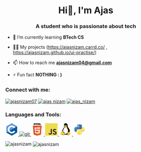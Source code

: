 <h1 align="center">Hi👋, I'm Ajas</h1>
<h3 align="center">A student who is passionate about tech</h3>

- 🌱 I’m currently learning **BTech CS**

- 👨‍💻 My projects (https://ajasnizam.carrd.co/ , https://ajasnizam.github.io/ui-practise/)

- 📫 How to reach me **ajasnizam04@gmail.com**

- ⚡ Fun fact **NOTHING : )**

<h3 align="left">Connect with me:</h3>
<p align="left">
<a href="https://twitter.com/ajasnizam07" target="blank"><img align="center" src="https://raw.githubusercontent.com/rahuldkjain/github-profile-readme-generator/master/src/images/icons/Social/twitter.svg" alt="ajasnizam07" height="30" width="40" /></a>
<a href="https://linkedin.com/in/ajas nizam" target="blank"><img align="center" src="https://raw.githubusercontent.com/rahuldkjain/github-profile-readme-generator/master/src/images/icons/Social/linked-in-alt.svg" alt="ajas nizam" height="30" width="40" /></a>
<a href="https://instagram.com/ajas_nizam" target="blank"><img align="center" src="https://raw.githubusercontent.com/rahuldkjain/github-profile-readme-generator/master/src/images/icons/Social/instagram.svg" alt="ajas_nizam" height="30" width="40" /></a>
</p>

<h3 align="left">Languages and Tools:</h3>
<p align="left"> <a href="https://www.cprogramming.com/" target="_blank" rel="noreferrer"> <img src="https://raw.githubusercontent.com/devicons/devicon/master/icons/c/c-original.svg" alt="c" width="40" height="40"/> </a> <a href="https://git-scm.com/" target="_blank" rel="noreferrer"> <img src="https://www.vectorlogo.zone/logos/git-scm/git-scm-icon.svg" alt="git" width="40" height="40"/> </a> <a href="https://www.w3.org/html/" target="_blank" rel="noreferrer"> <img src="https://raw.githubusercontent.com/devicons/devicon/master/icons/html5/html5-original-wordmark.svg" alt="html5" width="40" height="40"/> </a> <a href="https://developer.mozilla.org/en-US/docs/Web/JavaScript" target="_blank" rel="noreferrer"> <img src="https://raw.githubusercontent.com/devicons/devicon/master/icons/javascript/javascript-original.svg" alt="javascript" width="40" height="40"/> </a> <a href="https://www.linux.org/" target="_blank" rel="noreferrer"> <img src="https://raw.githubusercontent.com/devicons/devicon/master/icons/linux/linux-original.svg" alt="linux" width="40" height="40"/> </a> <a href="https://www.python.org" target="_blank" rel="noreferrer"> <img src="https://raw.githubusercontent.com/devicons/devicon/master/icons/python/python-original.svg" alt="python" width="40" height="40"/> </a> </p>

<p><img align="left" src="https://github-readme-stats.vercel.app/api/top-langs?username=ajasnizam&show_icons=true&locale=en&layout=compact" alt="ajasnizam" /></p>

<p>&nbsp;<img align="center" src="https://github-readme-stats.vercel.app/api?username=ajasnizam&show_icons=true&locale=en" alt="ajasnizam" /></p>

